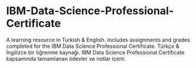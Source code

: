 # IBM-Data-Science-Professional-Certificate
A learning resource in Turkish & English. Includes assignments and grades completed for the IBM Data Science Professional Certificate. 
Türkçe & İngilizce bir öğrenme kaynağı. IBM Data Science Professional Certificate kapsamında tamamlanan ödevler ve notlar içerir.


